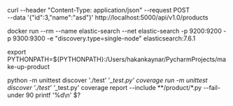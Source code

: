 curl --header "Content-Type: application/json" --request POST \
--data '{"id":3,"name":"asd"}' http://localhost:5000/api/v1.0/products

docker run --rm --name elastic-search --net elastic-search -p 9200:9200 -p 9300:9300 -e "discovery.type=single-node" elasticsearch:7.6.1

export PYTHONPATH=${PYTHONPATH}:/Users/hakankaynar/PycharmProjects/make-up-product

python -m unittest discover './test' '*_test.py'
coverage run -m unittest discover './test' '*_test.py'
coverage report --include **/product/*.py  --fail-under 90
printf '%d\n' $?
